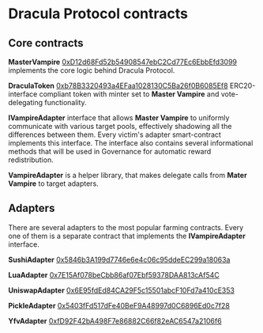 # Dracula Protocol contracts

## Core contracts

__MasterVampire__ [0xD12d68Fd52b54908547ebC2Cd77Ec6EbbEfd3099](https://etherscan.io/address/0xD12d68Fd52b54908547ebC2Cd77Ec6EbbEfd3099) implements the core logic behind Dracula Protocol.

__DraculaToken__ [0xb78B3320493a4EFaa1028130C5Ba26f0B6085Ef8](https://etherscan.io/address/0xb78b3320493a4efaa1028130c5ba26f0b6085ef8) ERC20-interface compliant token with minter set to __Master Vampire__ and vote-delegating functionality.

__IVampireAdapter__ interface that allows __Master Vampire__ to uniformly communicate with various target pools, effectively shadowing all the differences between them. Every victim's adapter smart-contract implements this interface. The interface also contains several informational methods that will be used in Governance for automatic reward redistribution.

__VampireAdapter__ is a helper library, that makes delegate calls from __Mater Vampire__ to target adapters.

## Adapters
There are several adapters to the most popular farming contracts. Every one of them is a separate contract that implements the __IVampireAdapter__ interface.

__SushiAdapter__ [0x5846b3A199d7746e6e4c06c95ddeEC299a18063a](https://etherscan.io/address/0x5846b3A199d7746e6e4c06c95ddeEC299a18063a)

__LuaAdapter__ [0x7E15Af078beCbb86af07Ebf59378DAA813cAf54C](https://etherscan.io/address/0x7E15Af078beCbb86af07Ebf59378DAA813cAf54C)

__UniswapAdapter__ [0x6E95fdEd84CA29F5c15501abcF10Fd7a410cE353](https://etherscan.io/address/0x6E95fdEd84CA29F5c15501abcF10Fd7a410cE353)

__PickleAdapter__ [0x5403fFd517dFe40BeF9A48997d0C6896Ed0c7f28](https://etherscan.io/address/0x5403fFd517dFe40BeF9A48997d0C6896Ed0c7f28)

__YfvAdapter__ [0xfD92F42bA498F7e86882C66f82eAC6547a2106f6](https://etherscan.io/address/0xfD92F42bA498F7e86882C66f82eAC6547a2106f6)
